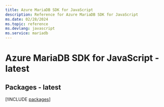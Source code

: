```yaml
---
title: Azure MariaDB SDK for JavaScript
description: Reference for Azure MariaDB SDK for JavaScript
ms.date: 02/28/2024
ms.topic: reference
ms.devlang: javascript
ms.service: mariadb
---
```

# Azure MariaDB SDK for JavaScript - latest
## Packages - latest
[!INCLUDE [packages](mariadb-index.md)]